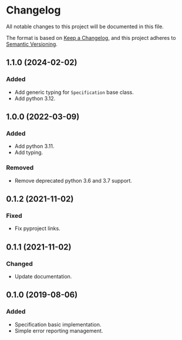 # Changelog

All notable changes to this project will be documented in this file.

The format is based on [Keep a Changelog](https://keepachangelog.com/en/1.0.0/),
and this project adheres to [Semantic Versioning](https://semver.org/spec/v2.0.0.html).

## 1.1.0 (2024-02-02)

### Added

* Add generic typing for `Specification` base class.
* Add python 3.12.

## 1.0.0 (2022-03-09)

### Added

* Add python 3.11.
* Add typing.

### Removed

* Remove deprecated python 3.6 and 3.7 support.

## 0.1.2 (2021-11-02)

### Fixed

* Fix pyproject links.

## 0.1.1 (2021-11-02)

### Changed

* Update documentation.

## 0.1.0 (2019-08-06)

### Added

* Specification basic implementation.
* Simple error reporting management.
